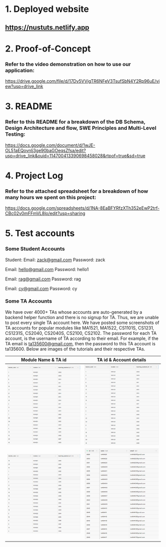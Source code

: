 # 1. Deployed website
## https://nustuts.netlify.app


# 2. Proof-of-Concept
### Refer to the video demonstration on how to use our application:
https://drive.google.com/file/d/17Dv5VVigTR6NFeV3TsufSbN4Y2Rp96uE/view?usp=drive_link


# 3. README
### Refer to this README for a breakdown of the DB Schema, Design Architecture and flow, SWE Principles and Multi-Level Testing:
https://docs.google.com/document/d/1wJE-OL51aEQovnlj3ge90baGOeqsZfsa/edit?usp=drive_link&ouid=114700413390698458028&rtpof=true&sd=true


# 4. Project Log
### Refer to the attached spreadsheet for a breakdown of how many hours we spent on this project:
https://docs.google.com/spreadsheets/d/1NA-8EaBFYRfzXTh352eEwP2trf-CBc02v0mFFmVL8lo/edit?usp=sharing


# 5. Test accounts

### Some Student Accounts

Student:
Email: zack@gmail.com
Password: zack

Email: hello@gmail.com
Password: hello1

Email: rag@gmail.com
Password: rag

Email: cy@gmail.com
Password: cy


### Some TA Accounts

We have over 4000+ TAs whose accounts are auto-generated by a backend helper function and there is no signup for TA. Thus, we are unable to post every single TA account here. We have posted some screenshots of TA accounts for popular modules like MA1521, MA1522, CS1101S, CS1231, CS1231S, CS2040, CS2040S, CS2100, CS2102. The password for each TA account, is the username of TA according to their email. For example, if the TA email is ta135600@gmail.com, then the password to this TA account is ta135600.
Below are images of the tutorials and their respective TAs. 

Module Name & TA id       |  TA id & Account details
:-------------------------:|:-------------------------:
![](public/Modules-1.png)  |  ![](public/TAs-1.png)  
![](public/Modules-2.png)  |  ![](public/TAs-2.png) 
